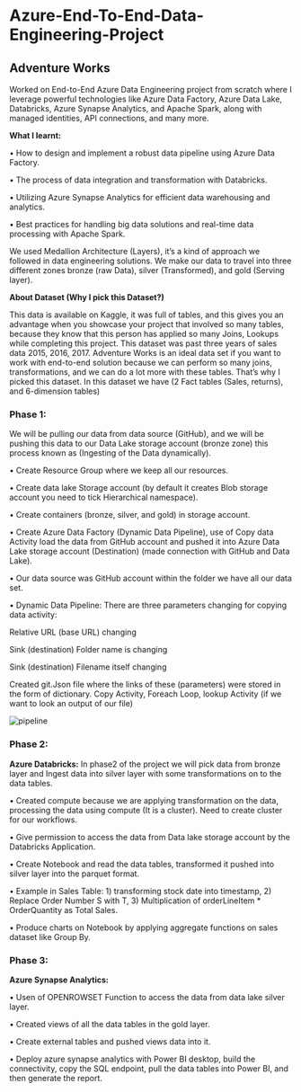 # Azure-End-To-End-Data-Engineering-Project

## Adventure Works

Worked on End-to-End Azure Data Engineering project from scratch where I leverage powerful technologies like Azure Data Factory, Azure Data Lake, Databricks, Azure Synapse Analytics, and Apache Spark, along with managed identities, API connections, and many more.

**What I learnt:**

•	How to design and implement a robust data pipeline using Azure Data Factory.

•	The process of data integration and transformation with Databricks.

•	Utilizing Azure Synapse Analytics for efficient data warehousing and analytics.

•	Best practices for handling big data solutions and real-time data processing with Apache Spark.

We used Medallion Architecture (Layers), it’s a kind of approach we followed in data engineering solutions.  We make our data to travel into three different zones bronze (raw Data), silver (Transformed), and gold (Serving layer).

**About Dataset (Why I pick this Dataset?)**

This data is available on Kaggle, it was full of tables, and this gives you an advantage when you showcase your project that involved so many tables, because they know that this person has applied so many Joins, Lookups while completing this project. This dataset was past three years of sales data 2015, 2016, 2017. Adventure Works is an ideal data set if you want to work with end-to-end solution because we can perform so many joins, transformations, and we can do a lot more with these tables. That’s why I picked this dataset. In this dataset we have (2 Fact tables (Sales, returns), and 6-dimension tables)

### Phase 1:

We will be pulling our data from data source (GitHub), and we will be pushing this data to our Data Lake storage account (bronze zone) this process known as (Ingesting of the Data dynamically).

•	Create Resource Group where we keep all our resources.

•	Create data lake Storage account (by default it creates Blob storage account you need to tick Hierarchical namespace).

•	 Create containers (bronze, silver, and gold) in storage account.

•	Create Azure Data Factory (Dynamic Data Pipeline), use of Copy data Activity load the data from GitHub account and pushed it into Azure Data Lake storage account (Destination) (made connection with GitHub and Data Lake).

•	Our data source was GitHub account within the folder we have all our data set.

•	Dynamic Data Pipeline: There are three parameters changing for copying data activity:

   Relative URL (base URL) changing
   
   Sink (destination) Folder name is changing
   
   Sink (destination) Filename itself changing
   
   Created git.Json file where the links of these (parameters) were stored in the form of dictionary.
   Copy Activity, Foreach Loop, lookup Activity (if we want to look an output of our file)

![pipeline](https://github.com/user-attachments/assets/4a68411a-808f-486e-96d1-181fdf9fc01a)

### Phase 2:

**Azure Databricks:** In phase2 of the project we will pick data from bronze layer and Ingest data into silver layer with some transformations on to the data tables.

•	Created compute because we are applying transformation on the data, processing the data using compute (It is a cluster). Need to create cluster for our workflows.

•	Give permission to access the data from Data lake storage account by the Databricks Application.

•	Create Notebook and read the data tables, transformed it pushed into silver layer into the parquet format.

•	Example in Sales Table: 1) transforming stock date into timestamp, 2) Replace Order Number S with T, 3) Multiplication of orderLineItem * OrderQuantity as Total Sales.

•	Produce charts on Notebook by applying aggregate functions on sales dataset like Group By.

### Phase 3:

**Azure Synapse Analytics:**

•	Usen of OPENROWSET Function to access the data from data lake silver layer.

•	Created views of all the data tables in the gold layer.

•	Create external tables and pushed views data into it.

•	Deploy azure synapse analytics with Power BI desktop, build the connectivity, copy the SQL endpoint, pull the data tables into Power BI, and then generate the report.





